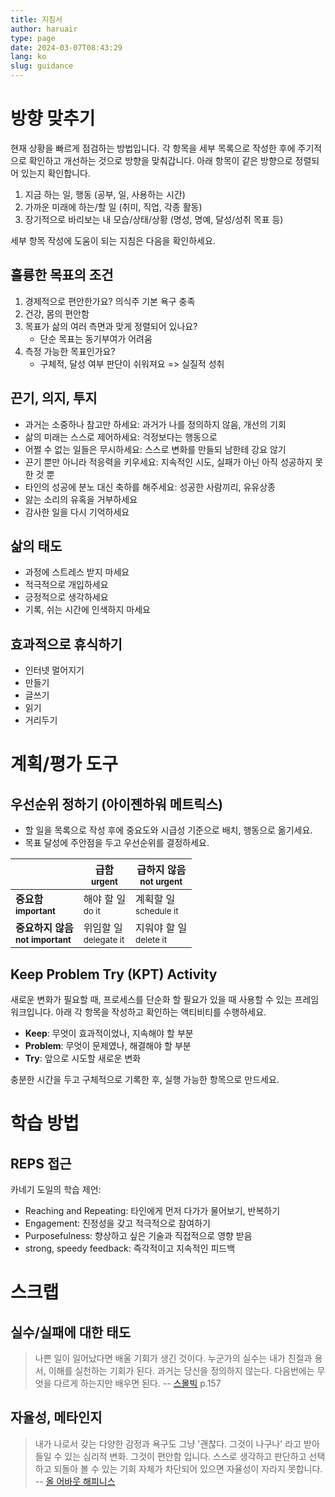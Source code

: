 ```yaml
---
title: 지침서
author: haruair
type: page
date: 2024-03-07T08:43:29
lang: ko
slug: guidance
---
```


# 방향 맞추기

현재 상황을 빠르게 점검하는 방법입니다. 각 항목을 세부 목록으로 작성한 후에 주기적으로
확인하고 개선하는 것으로 방향을 맞춰갑니다. 아래 항목이 같은 방향으로 정렬되어 있는지
확인합니다.

1. 지금 하는 일, 행동 (공부, 일, 사용하는 시간)
1. 가까운 미래에 하는/할 일 (취미, 직업, 각종 활동)
1. 장기적으로 바리보는 내 모습/상태/상황 (명성, 명예, 달성/성취 목표 등)

세부 항목 작성에 도움이 되는 지침은 다음을 확인하세요.

## 훌륭한 목표의 조건

1. 경제적으로 편안한가요? 의식주 기본 욕구 충족
2. 건강, 몸의 편안함
3. 목표가 삶의 여러 측면과 맞게 정렬되어 있나요?
    - 단순 목표는 동기부여가 어려움
4. 측정 가능한 목표인가요?
    - 구체적, 달성 여부 판단이 쉬워져요 => 실질적 성취

## 끈기, 의지, 투지

- 과거는 소중하나 참고만 하세요: 과거가 나를 정의하지 않음, 개선의 기회
- 삶의 미래는 스스로 제어하세요: 걱정보다는 행동으로
- 어쩔 수 없는 일들은 무시하세요: 스스로 변화를 만들되 남한테 강요 않기
- 끈기 뿐만 아니라 적응력을 키우세요: 지속적인 시도, 실패가 아닌 아직 성공하지 못한
  것 뿐
- 타인의 성공에 분노 대신 축하를 해주세요: 성공한 사람끼리, 유유상종
- 앓는 소리의 유혹을 거부하세요
- 감사한 일을 다시 기억하세요

## 삶의 태도

- 과정에 스트레스 받지 마세요
- 적극적으로 개입하세요
- 긍정적으로 생각하세요
- 기록, 쉬는 시간에 인색하지 마세요

## 효과적으로 휴식하기

- 인터넷 멀어지기
- 만들기
- 글쓰기
- 읽기
- 거리두기

# 계획/평가 도구

## 우선순위 정하기 (아이젠하워 메트릭스)

- 할 일을 목록으로 작성 후에 중요도와 시급성 기준으로 배치, 행동으로 옮기세요.
- 목표 달성에 주안점을 두고 우선순위를 결정하세요.

| | 급함 <br><small>urgent</small> | 급하지 않음 <br><small>not urgent</small> |
|-|-|-|
| <strong>중요함 <br><small>important</small></strong> | 해야 할 일 <br><small>do it</small> | 계획할 일 <br><small>schedule it</small> |
| <strong>중요하지 않음 <br><small>not important</small></strong> | 위임할 일 <br><small>delegate it</small> | 지워야 할 일 <br><small>delete it</small> |

## Keep Problem Try (KPT) Activity

새로운 변화가 필요할 때, 프로세스를 단순화 할 필요가 있을 때 사용할 수 있는
프레임워크입니다. 아래 각 항목을 작성하고 확인하는 액티비티를 수행하세요.

- **Keep**: 무엇이 효과적이었나, 지속해야 할 부분
- **Problem**: 무엇이 문제였나, 해결해야 할 부분
- **Try**: 앞으로 시도할 새로운 변화

충분한 시간을 두고 구체적으로 기록한 후, 실행 가능한 항목으로 만드세요.

# 학습 방법

## REPS 접근

카네기 도일의 학습 제언:

- Reaching and Repeating: 타인에게 먼저 다가가 물어보기, 반복하기
- Engagement: 진정성을 갖고 적극적으로 참여하기
- Purposefulness: 향상하고 싶은 기술과 직접적으로 영향 받음
- strong, speedy feedback: 즉각적이고 지속적인 피드백

# 스크랩

## 실수/실패에 대한 태도

> 나쁜 일이 일어났다면 배울 기회가 생긴 것이다. 누군가의 실수는 내가 친절과
> 용서, 이해를 실천하는 기회가 된다. 과거는 당신을 정의하지 않는다. 다음번에는
> 무엇을 다르게 하는지만 배우면 된다. --
> [스몰빅](https://www.aladin.co.kr/shop/wproduct.aspx?ItemId=192541963) p.157

## 자율성, 메타인지

> 내가 나로서 갖는 다양한 감정과 욕구도 그냥 '괜찮다. 그것이 나구나' 라고
> 받아들일 수 있는 심리적 변화. 그것이 편안함 입니다. 스스로 생각하고 판단하고
> 선택하고 되돌아 볼 수 있는 기회 자체가 차단되어 있으면 자율성이 자라지
> 못합니다. -- [올 어바웃
> 해피니스](https://www.aladin.co.kr/shop/wproduct.aspx?ItemId=205642379)

